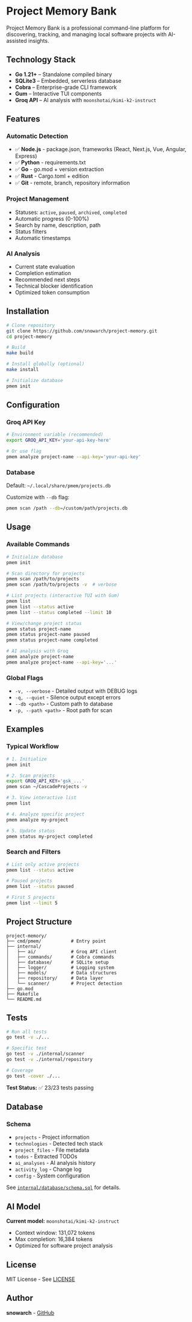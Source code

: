 # Project Memory Bank

Project Memory Bank is a professional command-line platform for discovering, tracking, and managing local software projects with AI-assisted insights.

## Technology Stack

- **Go 1.21+** – Standalone compiled binary
- **SQLite3** – Embedded, serverless database
- **Cobra** – Enterprise-grade CLI framework
- **Gum** – Interactive TUI components
- **Groq API** – AI analysis with `moonshotai/kimi-k2-instruct`

## Features

### Automatic Detection
- ✅ **Node.js** - package.json, frameworks (React, Next.js, Vue, Angular, Express)
- ✅ **Python** - requirements.txt
- ✅ **Go** - go.mod + version extraction
- ✅ **Rust** - Cargo.toml + edition
- ✅ **Git** - remote, branch, repository information

### Project Management
- Statuses: `active`, `paused`, `archived`, `completed`
- Automatic progress (0-100%)
- Search by name, description, path
- Status filters
- Automatic timestamps

### AI Analysis
- Current state evaluation
- Completion estimation
- Recommended next steps
- Technical blocker identification
- Optimized token consumption

## Installation

```bash
# Clone repository
git clone https://github.com/snowarch/project-memory.git
cd project-memory

# Build
make build

# Install globally (optional)
make install

# Initialize database
pmem init
```

## Configuration

### Groq API Key

```bash
# Environment variable (recommended)
export GROQ_API_KEY='your-api-key-here'

# Or use flag
pmem analyze project-name --api-key='your-api-key'
```

### Database

Default: `~/.local/share/pmem/projects.db`

Customize with `--db` flag:
```bash
pmem scan /path --db=/custom/path/projects.db
```

## Usage

### Available Commands

```bash
# Initialize database
pmem init

# Scan directory for projects
pmem scan /path/to/projects
pmem scan /path/to/projects -v  # verbose

# List projects (interactive TUI with Gum)
pmem list
pmem list --status active
pmem list --status completed --limit 10

# View/change project status
pmem status project-name
pmem status project-name paused
pmem status project-name completed

# AI analysis with Groq
pmem analyze project-name
pmem analyze project-name --api-key='...'
```

### Global Flags

- `-v, --verbose` - Detailed output with DEBUG logs
- `-q, --quiet` - Silence output except errors
- `--db <path>` - Custom path to database
- `-p, --path <path>` - Root path for scan

## Examples

### Typical Workflow

```bash
# 1. Initialize
pmem init

# 2. Scan projects
export GROQ_API_KEY='gsk_...'
pmem scan ~/CascadeProjects -v

# 3. View interactive list
pmem list

# 4. Analyze specific project
pmem analyze my-project

# 5. Update status
pmem status my-project completed
```

### Search and Filters

```bash
# List only active projects
pmem list --status active

# Paused projects
pmem list --status paused

# First 5 projects
pmem list --limit 5
```

## Project Structure

```
project-memory/
├── cmd/pmem/           # Entry point
├── internal/
│   ├── ai/             # Groq API client
│   ├── commands/       # Cobra commands
│   ├── database/       # SQLite setup
│   ├── logger/         # Logging system
│   ├── models/         # Data structures
│   ├── repository/     # Data layer
│   └── scanner/        # Project detection
├── go.mod
├── Makefile
└── README.md
```

## Tests

```bash
# Run all tests
go test -v ./...

# Specific test
go test -v ./internal/scanner
go test -v ./internal/repository

# Coverage
go test -cover ./...
```

**Test Status:** ✅ 23/23 tests passing

## Database

### Schema

- `projects` - Project information
- `technologies` - Detected tech stack
- `project_files` - File metadata
- `todos` - Extracted TODOs
- `ai_analyses` - AI analysis history
- `activity_log` - Change log
- `config` - System configuration

See [`internal/database/schema.sql`](internal/database/schema.sql) for details.

## AI Model

**Current model:** `moonshotai/kimi-k2-instruct`

- Context window: 131,072 tokens
- Max completion: 16,384 tokens
- Optimized for software project analysis

## License

MIT License - See [LICENSE](LICENSE)

## Author

**snowarch** - [GitHub](https://github.com/snowarch)

